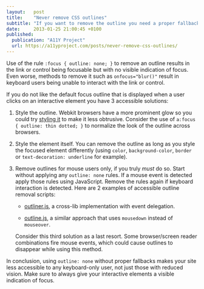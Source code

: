 ```yaml
---
layout:   post
title:    "Never remove CSS outlines"
subtitle: "If you want to remove the outline you need a proper fallback"
date:     2013-01-25 21:00:45 +0100
published:
  publication: "A11Y Project"
  url: https://a11yproject.com/posts/never-remove-css-outlines/
---
```

Use of the rule `:focus { outline: none; }` to remove an outline results in the link or control being focusable but with no visible indication of focus.
Even worse, methods to remove it such as `onfocus="blur()"` result in keyboard users being unable to interact with the link or control.

If you do not like the default focus outline that is displayed when a user clicks on an interactive element you have 3 accessible solutions:

1. Style the outline. Webkit browsers have a more prominent glow so you could try [styling it] to make it less obtrusive.
   Consider the use of `a:focus { outline: thin dotted; }` to normalize the look of the outline across browsers.

2. Style the element itself. You can remove the outline as long as you style the focused element differently
   (using `color`, `background-color`, `border` or `text-decoration: underline` for example).

3. Remove outlines for mouse users only, if you truly *must* do so.
   Start without applying any `outline: none` rules.
   If a mouse event is detected apply those rules using JavaScript.
   Remove the rules again if keyboard interaction is detected.
   Here are 2 examples of accessible outline removal scripts:

    * [outliner.js], a cross-lib implementation with event delegation.

    * [outline.js], a similar approach that uses `mousedown` instead of `mouseover`.

   Consider this third solution as a last resort. Some browser/screen reader combinations fire mouse events, which could cause outlines to disappear while using this method.

In conclusion, using `outline: none` without proper fallbacks makes your site less accessible to any keyboard-only user, not just those with reduced vision.
Make sure to always give your interactive elements a visible indication of focus.


[styling it]: https://developer.mozilla.org/en-US/docs/Web/CSS/outline
[outliner.js]: https://gist.github.com/2470777
[outline.js]: https://github.com/lindsayevans/outline.js
